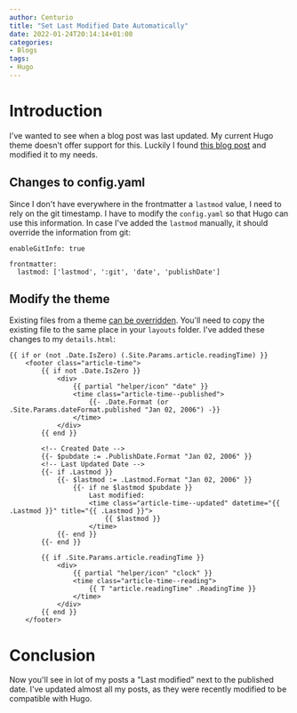 ```yaml
---
author: Centurio
title: "Set Last Modified Date Automatically"
date: 2022-01-24T20:14:14+01:00
categories:
- Blogs
tags:
- Hugo
---
```

# Introduction
I've wanted to see when a blog post was last updated. My current Hugo theme doesn't offer support for this. Luckily I found [this blog post](https://makewithhugo.com/add-a-last-edited-date/) and modified it to my needs.

## Changes to config.yaml
Since I don't have everywhere in the frontmatter a `lastmod` value, I need to rely on the git timestamp. I have to modify the `config.yaml` so that Hugo can use this information. In case I've added the `lastmod` manually, it should override the information from git:

```
enableGitInfo: true

frontmatter:
  lastmod: ['lastmod', ':git', 'date', 'publishDate']
```

## Modify the theme
Existing files from a theme [can be overridden](https://gohugobrasil.netlify.app/themes/customizing/). You'll need to copy the existing file to the same place in your `layouts` folder. I've added these changes to my `details.html`:

```
{{ if or (not .Date.IsZero) (.Site.Params.article.readingTime) }}
    <footer class="article-time">
        {{ if not .Date.IsZero }}
            <div>
                {{ partial "helper/icon" "date" }}
                <time class="article-time--published">
                    {{- .Date.Format (or .Site.Params.dateFormat.published "Jan 02, 2006") -}}
                </time>
            </div>
        {{ end }}

        <!-- Created Date -->
        {{- $pubdate := .PublishDate.Format "Jan 02, 2006" }}
        <!-- Last Updated Date -->
        {{- if .Lastmod }}
            {{- $lastmod := .Lastmod.Format "Jan 02, 2006" }}
                {{- if ne $lastmod $pubdate }}
                    Last modified:
                    <time class="article-time--updated" datetime="{{ .Lastmod }}" title="{{ .Lastmod }}">
                        {{ $lastmod }}
                    </time>
            {{- end }}
        {{- end }}

        {{ if .Site.Params.article.readingTime }}
            <div>
                {{ partial "helper/icon" "clock" }}
                <time class="article-time--reading">
                    {{ T "article.readingTime" .ReadingTime }}
                </time>
            </div>
        {{ end }}
    </footer>
```

# Conclusion
Now you'll see in lot of my posts a "Last modified" next to the published date.  I've updated almost all my posts, as they were recently modified to be compatible with Hugo.